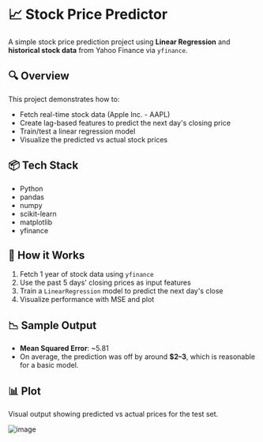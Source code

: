 # 📈 Stock Price Predictor 

A simple stock price prediction project using **Linear Regression** and **historical stock data** from Yahoo Finance via `yfinance`.

## 🔍 Overview

This project demonstrates how to:

- Fetch real-time stock data (Apple Inc. - AAPL)
- Create lag-based features to predict the next day's closing price
- Train/test a linear regression model
- Visualize the predicted vs actual stock prices

## 📦 Tech Stack

- Python
- pandas
- numpy
- scikit-learn
- matplotlib
- yfinance

## 📁 How it Works

1. Fetch 1 year of stock data using `yfinance`
2. Use the past 5 days' closing prices as input features
3. Train a `LinearRegression` model to predict the next day's close
4. Visualize performance with MSE and plot

## 📉 Sample Output

- **Mean Squared Error**: ~5.81
- On average, the prediction was off by around **$2–3**, which is reasonable for a basic model.

## 📊 Plot

Visual output showing predicted vs actual prices for the test set.

![image](https://github.com/user-attachments/assets/278995c4-e05a-4472-9837-71eebde68b37)
